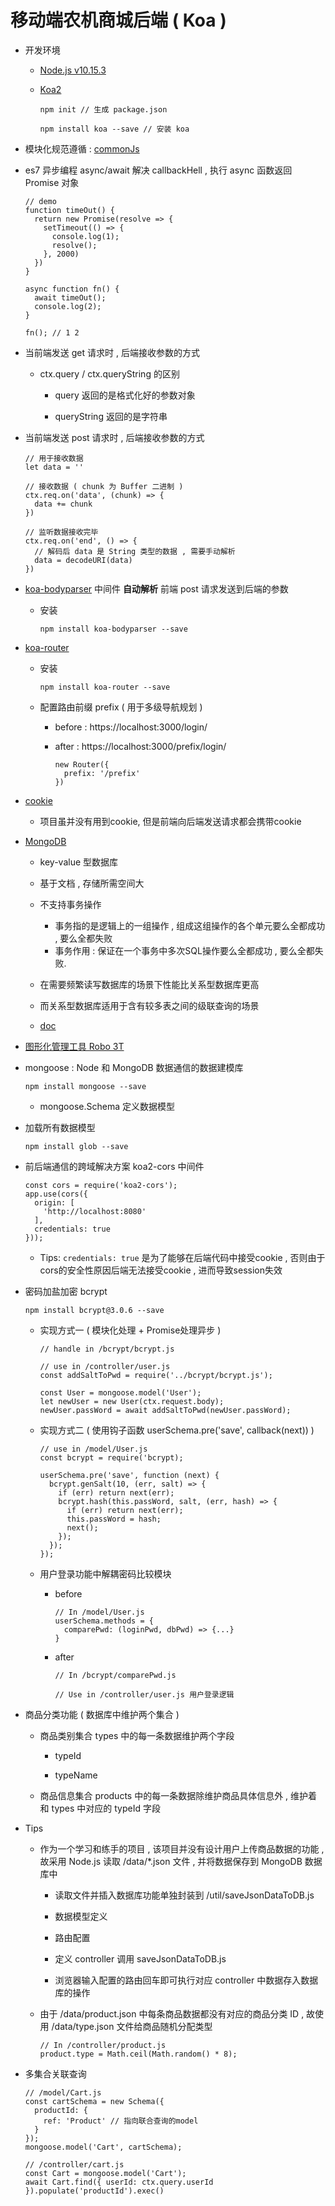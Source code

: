 # 移动端农机商城后端 ( Koa )

- 开发环境

  - [Node.js v10.15.3](https://nodejs.org/zh-cn/)

  - [Koa2](https://koa.bootcss.com/)

    ```
    npm init // 生成 package.json

    npm install koa --save // 安装 koa
    ```

- 模块化规范遵循 : [commonJs](http://javascript.ruanyifeng.com/nodejs/module.html)

- es7 异步编程 async/await 解决 callbackHell , 执行 async 函数返回 Promise 对象

  ```
  // demo
  function timeOut() {
    return new Promise(resolve => {
      setTimeout(() => {
        console.log(1);
        resolve();
      }, 2000)
    })
  }

  async function fn() {
    await timeOut();
    console.log(2);
  }

  fn(); // 1 2
  ```

- 当前端发送 get 请求时 , 后端接收参数的方式

  - ctx.query / ctx.queryString 的区别

    - query 返回的是格式化好的参数对象

    - queryString 返回的是字符串

- 当前端发送 post 请求时 , 后端接收参数的方式

  ```
  // 用于接收数据
  let data = ''

  // 接收数据 ( chunk 为 Buffer 二进制 )
  ctx.req.on('data', (chunk) => {
    data += chunk
  })

  // 监听数据接收完毕
  ctx.req.on('end', () => {
    // 解码后 data 是 String 类型的数据 , 需要手动解析
    data = decodeURI(data)
  })
  ```

- [koa-bodyparser](https://www.npmjs.com/package/koa-bodyparser) 中间件 **自动解析** 前端 post 请求发送到后端的参数

  - 安装

    ```
    npm install koa-bodyparser --save
    ```

- [koa-router](https://github.com/ZijianHe/koa-router)

  - 安装

    ```
    npm install koa-router --save
    ```

  - 配置路由前缀 prefix ( 用于多级导航规划 )

    - before : https://localhost:3000/login/

    - after : https://localhost:3000/prefix/login/

      ```
      new Router({
        prefix: '/prefix'
      })
      ```

- [cookie](http://javascript.ruanyifeng.com/bom/cookie.html)

  - 项目虽并没有用到cookie, 但是前端向后端发送请求都会携带cookie

- [MongoDB](https://www.mongodb.com)

  - key-value 型数据库

  - 基于文档 , 存储所需空间大

  - 不支持事务操作
    - 事务指的是逻辑上的一组操作 , 组成这组操作的各个单元要么全都成功 , 要么全都失败
    - 事务作用 : 保证在一个事务中多次SQL操作要么全都成功 , 要么全都失败.

  - 在需要频繁读写数据库的场景下性能比关系型数据库更高

  - 而关系型数据库适用于含有较多表之间的级联查询的场景

  - [doc](https://docs.mongodb.com/manual/)

- [图形化管理工具 Robo 3T](https://robomongo.org/)

- mongoose : Node 和 MongoDB 数据通信的数据建模库

  ```
  npm install mongoose --save    
  ```

  - mongoose.Schema 定义数据模型

- 加载所有数据模型

  ```
  npm install glob --save
  ```

- 前后端通信的跨域解决方案 koa2-cors 中间件

  ```
  const cors = require('koa2-cors');
  app.use(cors({
    origin: [
      'http://localhost:8080'
    ],
    credentials: true
  }));
  ```

    - Tips: ```credentials: true``` 是为了能够在后端代码中接受cookie , 否则由于cors的安全性原因后端无法接受cookie , 进而导致session失效
  
- 密码加盐加密 bcrypt

  ```
  npm install bcrypt@3.0.6 --save
  ```

  - 实现方式一 ( 模块化处理 + Promise处理异步 )

    ```
    // handle in /bcrypt/bcrypt.js

    // use in /controller/user.js
    const addSaltToPwd = require('../bcrypt/bcrypt.js');
    
    const User = mongoose.model('User');
    let newUser = new User(ctx.request.body);
    newUser.passWord = await addSaltToPwd(newUser.passWord);
    ```

  - 实现方式二 ( 使用钩子函数 userSchema.pre('save', callback(next)) )

    ```
    // use in /model/User.js
    const bcrypt = require('bcrypt);
    
    userSchema.pre('save', function (next) {
      bcrypt.genSalt(10, (err, salt) => {
        if (err) return next(err);
        bcrypt.hash(this.passWord, salt, (err, hash) => {
          if (err) return next(err);
          this.passWord = hash;
          next();
        });
      });
    });
    ```

  - 用户登录功能中解耦密码比较模块

    - before

      ```
      // In /model/User.js
      userSchema.methods = {
        comparePwd: (loginPwd, dbPwd) => {...}
      }
      ```

    - after

      ```
      // In /bcrypt/comparePwd.js

      // Use in /controller/user.js 用户登录逻辑
      ```

- 商品分类功能 ( 数据库中维护两个集合 )

  - 商品类别集合 types 中的每一条数据维护两个字段

    - typeId

    - typeName

  - 商品信息集合 products 中的每一条数据除维护商品具体信息外 , 维护着和 types 中对应的 typeId 字段

- Tips

  - 作为一个学习和练手的项目 , 该项目并没有设计用户上传商品数据的功能 , 故采用 Node.js 读取 /data/*.json 文件 , 并将数据保存到 MongoDB 数据库中

    - 读取文件并插入数据库功能单独封装到 /util/saveJsonDataToDB.js

    - 数据模型定义

    - 路由配置

    - 定义 controller 调用 saveJsonDataToDB.js

    - 浏览器输入配置的路由回车即可执行对应 controller 中数据存入数据库的操作

  - 由于 /data/product.json 中每条商品数据都没有对应的商品分类 ID , 故使用 /data/type.json 文件给商品随机分配类型

    ```
    // In /controller/product.js
    product.type = Math.ceil(Math.random() * 8);
    ```

- 多集合关联查询

  ```
  // /model/Cart.js
  const cartSchema = new Schema({
    productId: {
      ref: 'Product' // 指向联合查询的model
    }
  });
  mongoose.model('Cart', cartSchema);

  // /controller/cart.js
  const Cart = mongoose.model('Cart');
  await Cart.find({ userId: ctx.query.userId }).populate('productId').exec()
  ```